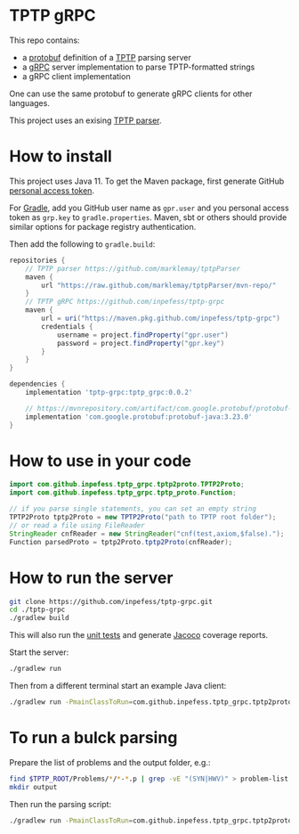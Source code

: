 # TPTP gRPC

This repo contains:
* a [protobuf](https://protobuf.dev/) definition of a [TPTP](https://tptp.org/) parsing server
* a [gRPC](https://grpc.io) server implementation to parse TPTP-formatted strings
* a gRPC client implementation

One can use the same protobuf to generate gRPC clients for other languages.

This project uses an exising [TPTP parser](https://github.com/marklemay/tptpParser).

# How to install

This project uses Java 11. To get the Maven package, first generate GitHub [personal access token](https://docs.github.com/en/packages/working-with-a-github-packages-registry/working-with-the-gradle-registry#authenticating-to-github-packages).

For [Gradle](https://gradle.org/), add you GitHub user name as `gpr.user` and you personal access token as `grp.key` to `gradle.properties`. Maven, sbt or others should provide similar options for package registry authentication.

Then add the following to `gradle.build`:

```Groovy
repositories {
    // TPTP parser https://github.com/marklemay/tptpParser
    maven {
        url "https://raw.github.com/marklemay/tptpParser/mvn-repo/"
    }
    // TPTP gRPC https://github.com/inpefess/tptp-grpc
    maven {
        url = uri("https://maven.pkg.github.com/inpefess/tptp-grpc")
        credentials {
            username = project.findProperty("gpr.user")
            password = project.findProperty("gpr.key")
        }
    }
}

dependencies {
    implementation 'tptp-grpc:tptp_grpc:0.0.2'

    // https://mvnrepository.com/artifact/com.google.protobuf/protobuf-java
    implementation 'com.google.protobuf:protobuf-java:3.23.0'
}
```

# How to use in your code

```Java
import com.github.inpefess.tptp_grpc.tptp2proto.TPTP2Proto;
import com.github.inpefess.tptp_grpc.tptp_proto.Function;

// if you parse single statements, you can set an empty string
TPTP2Proto tptp2Proto = new TPTP2Proto("path to TPTP root folder");
// or read a file using FileReader
StringReader cnfReader = new StringReader("cnf(test,axiom,$false).");
Function parsedProto = tptp2Proto.tptp2Proto(cnfReader);
```

# How to run the server

```sh
git clone https://github.com/inpefess/tptp-grpc.git
cd ./tptp-grpc
./gradlew build
```

This will also run the [unit tests](https://junit.org/junit5/docs/current/user-guide/) and generate [Jacoco](https://www.jacoco.org/) coverage reports.

Start the server:

```sh
./gradlew run
```

Then from a different terminal start an example Java client:

```sh
./gradlew run -PmainClassToRun=com.github.inpefess.tptp_grpc.tptp2proto.TPTPgRPCClient
```

# To run a bulck parsing

Prepare the list of problems and the output folder, e.g.:

```sh
find $TPTP_ROOT/Problems/*/*-*.p | grep -vE "(SYN|HWV)" > problem-list.txt
mkdir output
```

Then run the parsing script:
```sh
./gradlew run -PmainClassToRun=com.github.inpefess.tptp_grpc.tptp2proto.TPTP2Proto --args="$TPTP_ROOT absolute_path_to_problem-list.txt absolute_path_to_output_folder"
```
